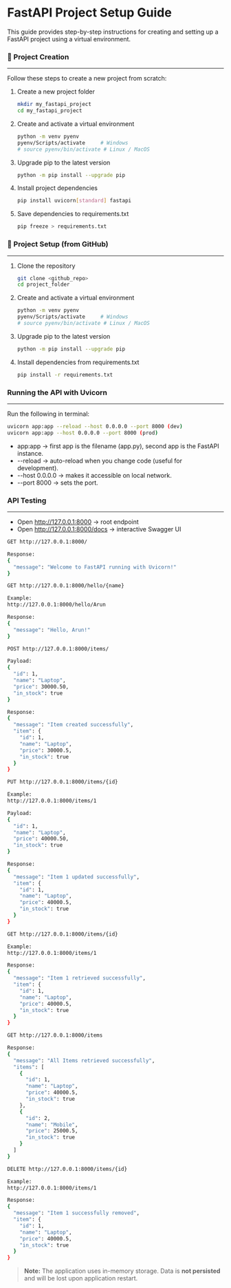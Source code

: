 # FastAPI Project Setup Guide

This guide provides step-by-step instructions for creating and setting up a FastAPI project using a virtual environment.

### 🚀 Project Creation
---

Follow these steps to create a new project from scratch:
1. Create a new project folder

    ```sh
    mkdir my_fastapi_project
    cd my_fastapi_project
    ```
2. Create and activate a virtual environment

    ```sh
    python -m venv pyenv
    pyenv/Scripts/activate     # Windows
    # source pyenv/bin/activate # Linux / MacOS
    ```
3. Upgrade pip to the latest version
    ```sh
    python -m pip install --upgrade pip
    ```
4. Install project dependencies
    ```sh
    pip install uvicorn[standard] fastapi
    ```
5. Save dependencies to requirements.txt
    ```sh
    pip freeze > requirements.txt
    ```
### 🔧 Project Setup (from GitHub)
---
1. Clone the repository
    ```sh
    git clone <github_repo>
    cd project_folder
    ```
2. Create and activate a virtual environment
    ```sh
    python -m venv pyenv
    pyenv/Scripts/activate     # Windows
    # source pyenv/bin/activate # Linux / MacOS
    ```
3. Upgrade pip to the latest version
    ```sh
    python -m pip install --upgrade pip
    ```
4. Install dependencies from requirements.txt
    ```sh
    pip install -r requirements.txt
    ```

### Running the API with Uvicorn
---

Run the following in terminal:
```sh
uvicorn app:app --reload --host 0.0.0.0 --port 8000 (dev)
uvicorn app:app --host 0.0.0.0 --port 8000 (prod)
```

* app:app → first app is the filename (app.py), second app is the FastAPI instance.
* --reload → auto-reload when you change code (useful for development).
* --host 0.0.0.0 → makes it accessible on local network.
* --port 8000 → sets the port.

### API Testing
---
* Open http://127.0.0.1:8000
 → root endpoint
* Open http://127.0.0.1:8000/docs
 → interactive Swagger UI


```sh
GET http://127.0.0.1:8000/

Response:
{
  "message": "Welcome to FastAPI running with Uvicorn!"
}
```
```sh
GET http://127.0.0.1:8000/hello/{name}

Example:
http://127.0.0.1:8000/hello/Arun 

Response:
{
  "message": "Hello, Arun!"
}
```
```sh
POST http://127.0.0.1:8000/items/

Payload:
{
  "id": 1,
  "name": "Laptop",
  "price": 30000.50,
  "in_stock": true
}

Response:
{
  "message": "Item created successfully",
  "item": {
    "id": 1,
    "name": "Laptop",
    "price": 30000.5,
    "in_stock": true
  }
}
```
```sh
PUT http://127.0.0.1:8000/items/{id}

Example:
http://127.0.0.1:8000/items/1

Payload:
{
  "id": 1,
  "name": "Laptop",
  "price": 40000.50,
  "in_stock": true
}

Response:
{
  "message": "Item 1 updated successfully",
  "item": {
    "id": 1,
    "name": "Laptop",
    "price": 40000.5,
    "in_stock": true
  }
}
```
```sh
GET http://127.0.0.1:8000/items/{id}

Example:
http://127.0.0.1:8000/items/1

Response:
{
  "message": "Item 1 retrieved successfully",
  "item": {
    "id": 1,
    "name": "Laptop",
    "price": 40000.5,
    "in_stock": true
  }
}
```
```sh
GET http://127.0.0.1:8000/items

Response:
{
  "message": "All Items retrieved successfully",
  "items": [
    {
      "id": 1,
      "name": "Laptop",
      "price": 40000.5,
      "in_stock": true
    },
    {
      "id": 2,
      "name": "Mobile",
      "price": 25000.5,
      "in_stock": true
    }
  ]
}
```
```sh
DELETE http://127.0.0.1:8000/items/{id}

Example:
http://127.0.0.1:8000/items/1

Response:
{
  "message": "Item 1 successfully removed",
  "item": {
    "id": 1,
    "name": "Laptop",
    "price": 40000.5,
    "in_stock": true
  }
}
```

> **Note:** The application uses in-memory storage. Data is **not persisted** and will be lost upon application restart.
